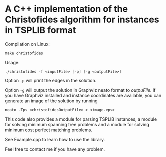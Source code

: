 # A C++ implementation of the Christofides algorithm for instances in TSPLIB format

Compilation on Linux:
```
make christofides
```
Usage:
```
./christofides -f <inputFile> [-p] [-g <outputFile>]
```
Option ```-p``` will print the edges in the solution. 

Option ```-g``` will output the solution in Graphviz neato format to *outpuFile*. If you have Graphviz installed and instance coordinates are available, you can generate an image of the solution by running
```
neato -Tps <christofidesOutputFile> > <image.eps>
```

This code also provides a module for parsing TSPLIB instances, a module for solving minimum spanning tree problems and a module for solving minimum cost perfect matching problems.

See Example.cpp to learn how to use the library.

Feel free to contact me if you have any problem.
